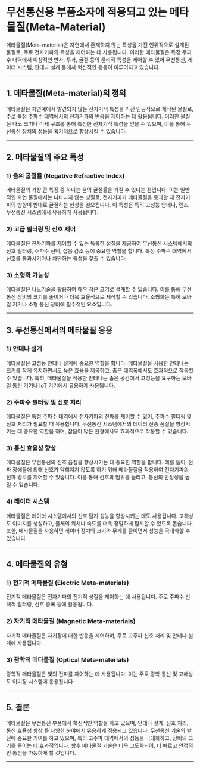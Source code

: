 # 무선통신용 부품소자에 적용되고 있는 메타물질(Meta-Material)

메타물질(Meta-material)은 자연에서 존재하지 않는 특성을 가진 인위적으로 설계된 물질로, 주로 전자기파의 특성을 제어하는 데 사용됩니다. 이러한 메타물질은 특정 주파수 대역에서 이상적인 반사, 투과, 굴절 등의 물리적 특성을 제어할 수 있어 무선통신, 레이더 시스템, 안테나 설계 등에서 혁신적인 응용이 이루어지고 있습니다.

---

## 1. 메타물질(Meta-material)의 정의

메타물질은 자연계에서 발견되지 않는 전자기적 특성을 가진 인공적으로 제작된 물질로, 주로 특정 주파수 대역에서의 전자기파의 반응을 제어하는 데 활용됩니다. 이러한 물질은 나노 크기나 미세 구조를 통해 특정한 전자기적 특성을 얻을 수 있으며, 이를 통해 무선통신 장치의 성능을 획기적으로 향상시킬 수 있습니다.

---

## 2. 메타물질의 주요 특성

### 1) **음의 굴절률 (Negative Refractive Index)**

메타물질의 가장 큰 특징 중 하나는 음의 굴절률을 가질 수 있다는 점입니다. 이는 일반적인 자연 물질에서는 나타나지 않는 성질로, 전자기파가 메타물질을 통과할 때 전자기파의 방향이 반대로 굴절하는 현상을 일으킵니다. 이 특성은 특히 고성능 안테나, 렌즈, 무선통신 시스템에서 유용하게 사용됩니다.

### 2) **고급 필터링 및 신호 제어**

메타물질은 전자기파를 제어할 수 있는 독특한 성질을 제공하여 무선통신 시스템에서의 신호 필터링, 주파수 선택, 잡음 감소 등에 중요한 역할을 합니다. 특정 주파수 대역에서 신호를 통과시키거나 차단하는 특성을 갖출 수 있습니다.

### 3) **소형화 가능성**

메타물질은 나노기술을 활용하여 매우 작은 크기로 설계할 수 있습니다. 이를 통해 무선통신 장비의 크기를 줄이거나 더욱 효율적으로 제작할 수 있습니다. 소형화는 특히 모바일 기기나 소형 통신 장비에 필수적인 요소입니다.

---

## 3. 무선통신에서의 메타물질 응용

### 1) **안테나 설계**

메타물질은 고성능 안테나 설계에 중요한 역할을 합니다. 메타물질을 사용한 안테나는 크기를 작게 유지하면서도 높은 효율을 제공하고, 좁은 대역폭에서도 효과적으로 작동할 수 있습니다. 특히, 메타물질을 적용한 안테나는 좁은 공간에서 고성능을 요구하는 모바일 통신 기기나 IoT 기기에서 유용하게 사용됩니다.

### 2) **주파수 필터링 및 신호 처리**

메타물질은 특정 주파수 대역에서 전자기파의 전파를 제어할 수 있어, 주파수 필터링 및 신호 처리가 필요할 때 유용합니다. 무선통신 시스템에서의 데이터 전송 품질을 향상시키는 데 중요한 역할을 하며, 잡음이 많은 환경에서도 효과적으로 작동할 수 있습니다.

### 3) **통신 효율성 향상**

메타물질은 무선통신의 신호 품질을 향상시키는 데 중요한 역할을 합니다. 예를 들어, 전파 장애물에 의해 신호가 약해지지 않도록 하기 위해 메타물질을 적용하여 전자기파의 전파 경로를 제어할 수 있습니다. 이를 통해 신호의 범위를 늘리고, 통신의 안정성을 높일 수 있습니다.

### 4) **레이더 시스템**

메타물질은 레이더 시스템에서의 신호 탐지 성능을 향상시키는 데도 사용됩니다. 고해상도 이미지를 생성하고, 물체의 위치나 속도를 더욱 정밀하게 탐지할 수 있도록 돕습니다. 또한, 메타물질을 사용하면 레이더 장치의 크기와 무게를 줄이면서 성능을 극대화할 수 있습니다.

---

## 4. 메타물질의 유형

### 1) **전기적 메타물질 (Electric Meta-materials)**

전기적 메타물질은 전자기파의 전기적 성질을 제어하는 데 사용됩니다. 주로 주파수 선택적 필터링, 신호 증폭 등에 활용됩니다.

### 2) **자기적 메타물질 (Magnetic Meta-materials)**

자기적 메타물질은 자기장에 대한 반응을 제어하며, 주로 고주파 신호 처리 및 안테나 설계에 사용됩니다.

### 3) **광학적 메타물질 (Optical Meta-materials)**

광학적 메타물질은 빛의 전파를 제어하는 데 사용됩니다. 이는 주로 광학 통신 및 고해상도 이미징 시스템에 응용됩니다.

---

## 5. 결론

메타물질은 무선통신 부품에서 혁신적인 역할을 하고 있으며, 안테나 설계, 신호 처리, 통신 효율성 향상 등 다양한 분야에서 유용하게 적용되고 있습니다. 무선통신 기술의 발전에 중요한 기여를 하고 있으며, 특히 고주파 대역에서의 성능을 극대화하고, 장비의 크기를 줄이는 데 효과적입니다. 향후 메타물질 기술은 더욱 고도화되어, 더 빠르고 안정적인 통신을 가능하게 할 것입니다.

---
